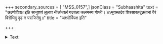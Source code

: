 +++
secondary_sources = [ "MSS_0157",]
jsonClass = "Subhaashita"
text = "अक्ष्णोर्विपक्ष इति सानुशयं लुलाव नीलोत्पलं यदबला कलमस्य गोप्त्री।  \nभूयस्तदेव शिरसावहदुन्नतानां वैरं विरोधिषु दृढं न पराजितेषु॥"
title = "अक्ष्णोर्विपक्ष इति"

+++

<details><summary>Text</summary>

अक्ष्णोर्विपक्ष इति सानुशयं लुलाव नीलोत्पलं यदबला कलमस्य गोप्त्री।  
भूयस्तदेव शिरसावहदुन्नतानां वैरं विरोधिषु दृढं न पराजितेषु॥
</details>
